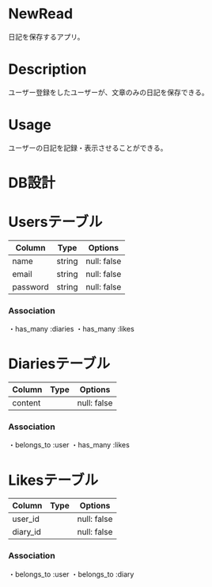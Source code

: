 

# NewRead
日記を保存するアプリ。

# Description
ユーザー登録をしたユーザーが、文章のみの日記を保存できる。

# Usage
ユーザーの日記を記録・表示させることができる。

# DB設計

# Usersテーブル
|Column|Type|Options|
|------|----|-------|
|name|string|null: false|
|email|string|null: false|
|password|string|null: false|
### Association

・has_many :diaries
・has_many :likes

# Diariesテーブル
|Column|Type|Options|
|------|----|-------|
|content||null: false|
### Association

・belongs_to :user
・has_many :likes

# Likesテーブル
|Column|Type|Options|
|------|----|-------|
|user_id||null: false|
|diary_id||null: false|

### Association
・belongs_to :user
・belongs_to :diary

